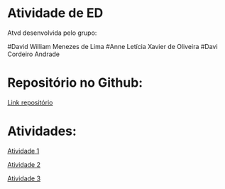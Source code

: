 # Atividade de ED 

Atvd desenvolvida pelo grupo: 

 #David William Menezes de Lima
 #Anne Letícia Xavier de Oliveira
 #Davi Cordeiro Andrade


# Repositório no Github: 
<a href="https://github.com/Davidxy9/atividadeN2Ed" target="_blank">Link repositório</a>


# Atividades:

<a href="https://atv1.davidxy9.repl.co/" target="_blank">Atividade 1</a>

<a href="https://atv2.davidxy9.repl.co/" target="_blank">Atividade 2</a>

<a href="https://atv3.davidxy9.repl.co/" target="_blank">Atividade 3</a>
